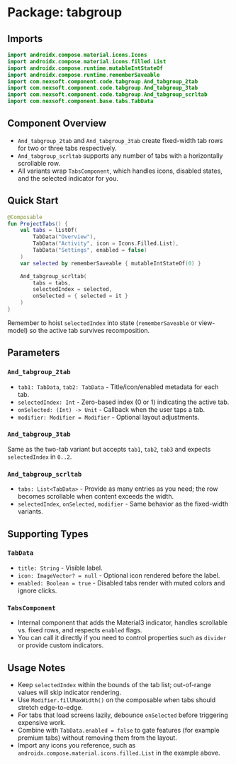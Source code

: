 # Package: tabgroup

## Imports
```kotlin
import androidx.compose.material.icons.Icons
import androidx.compose.material.icons.filled.List
import androidx.compose.runtime.mutableIntStateOf
import androidx.compose.runtime.rememberSaveable
import com.nexsoft.component.code.tabgroup.And_tabgroup_2tab
import com.nexsoft.component.code.tabgroup.And_tabgroup_3tab
import com.nexsoft.component.code.tabgroup.And_tabgroup_scrltab
import com.nexsoft.component.base.tabs.TabData
```

## Component Overview
- `And_tabgroup_2tab` and `And_tabgroup_3tab` create fixed-width tab rows for two or three tabs respectively.
- `And_tabgroup_scrltab` supports any number of tabs with a horizontally scrollable row.
- All variants wrap `TabsComponent`, which handles icons, disabled states, and the selected indicator for you.

## Quick Start
```kotlin
@Composable
fun ProjectTabs() {
    val tabs = listOf(
        TabData("Overview"),
        TabData("Activity", icon = Icons.Filled.List),
        TabData("Settings", enabled = false)
    )
    var selected by rememberSaveable { mutableIntStateOf(0) }

    And_tabgroup_scrltab(
        tabs = tabs,
        selectedIndex = selected,
        onSelected = { selected = it }
    )
}
```
Remember to hoist `selectedIndex` into state (`rememberSaveable` or view-model) so the active tab survives recomposition.

## Parameters
### `And_tabgroup_2tab`
- `tab1: TabData`, `tab2: TabData` - Title/icon/enabled metadata for each tab.
- `selectedIndex: Int` - Zero-based index (0 or 1) indicating the active tab.
- `onSelected: (Int) -> Unit` - Callback when the user taps a tab.
- `modifier: Modifier = Modifier` - Optional layout adjustments.

### `And_tabgroup_3tab`
Same as the two-tab variant but accepts `tab1`, `tab2`, `tab3` and expects `selectedIndex` in `0..2`.

### `And_tabgroup_scrltab`
- `tabs: List<TabData>` - Provide as many entries as you need; the row becomes scrollable when content exceeds the width.
- `selectedIndex`, `onSelected`, `modifier` - Same behavior as the fixed-width variants.

## Supporting Types
### `TabData`
- `title: String` - Visible label.
- `icon: ImageVector? = null` - Optional icon rendered before the label.
- `enabled: Boolean = true` - Disabled tabs render with muted colors and ignore clicks.

### `TabsComponent`
- Internal component that adds the Material3 indicator, handles scrollable vs. fixed rows, and respects `enabled` flags.
- You can call it directly if you need to control properties such as `divider` or provide custom indicators.

## Usage Notes
- Keep `selectedIndex` within the bounds of the tab list; out-of-range values will skip indicator rendering.
- Use `Modifier.fillMaxWidth()` on the composable when tabs should stretch edge-to-edge.
- For tabs that load screens lazily, debounce `onSelected` before triggering expensive work.
- Combine with `TabData.enabled = false` to gate features (for example premium tabs) without removing them from the layout.
- Import any icons you reference, such as `androidx.compose.material.icons.filled.List` in the example above.
